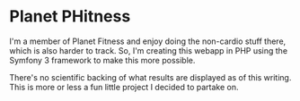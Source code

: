 Planet PHitness
===

I'm a member of Planet Fitness and enjoy doing the non-cardio stuff there, which is also harder to track.  So, I'm creating
this webapp in PHP using the Symfony 3 framework to make this more possible.

There's no scientific backing of what results are displayed as of this writing.  This is more or less a fun little project
 I decided to partake on.

